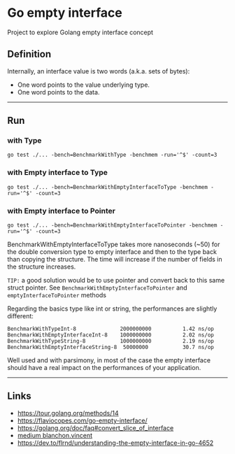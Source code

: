 
# Go empty interface

Project to explore Golang empty interface concept

## Definition

Internally, an interface value is two words (a.k.a. sets of bytes):
- One word points to the value underlying type.
- One word points to the data.

---

## Run

### with Type
```shell
go test ./... -bench=BenchmarkWithType -benchmem -run='^$' -count=3
```

### with Empty interface to Type
```shell
go test ./... -bench=BenchmarkWithEmptyInterfaceToType -benchmem -run='^$' -count=3
```

### with Empty interface to Pointer
```shell
go test ./... -bench=BenchmarkWithEmptyInterfaceToPointer -benchmem -run='^$' -count=3
```

BenchmarkWithEmptyInterfaceToType takes more nanoseconds (~50) for the double conversion type to empty interface and then to the type back than copying the structure.
The time will increase if the number of fields in the structure increases.

`TIP:` a good solution would be to use pointer and convert back to this same struct pointer. See `BenchmarkWithEmptyInterfaceToPointer` and `emptyInterfaceToPointer` methods

Regarding the basics type like int or string, the performances are slightly different:

```
BenchmarkWithTypeInt-8              2000000000          1.42 ns/op
BenchmarkWithEmptyInterfaceInt-8    1000000000          2.02 ns/op
BenchmarkWithTypeString-8           1000000000          2.19 ns/op
BenchmarkWithEmptyInterfaceString-8  50000000           30.7 ns/op
```

Well used and with parsimony, in most of the case the empty interface should have a real impact on the performances of your application.

---

## Links

- https://tour.golang.org/methods/14
- https://flaviocopes.com/go-empty-interface/
- https://golang.org/doc/faq#convert_slice_of_interface
- [medium blanchon.vincent](https://medium.com/@blanchon.vincent/go-understand-the-empty-interface-2d9fc1e5ec72)
- https://dev.to/flrnd/understanding-the-empty-interface-in-go-4652
